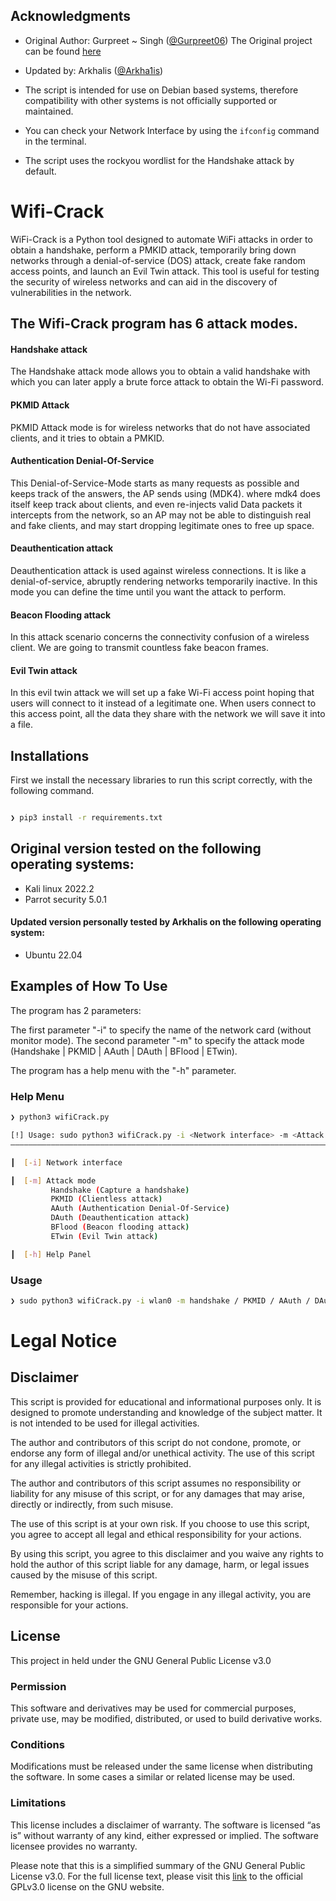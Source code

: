 ## Acknowledgments
- Original Author: Gurpreet ~ Singh ([@Gurpreet06](https://github.com/Gurpreet06))
  The Original project can be found [here](https://github.com/Gurpreet06/Wifi-Crack)
- Updated by: Arkhalis ([@Arkha1is](https://github.com/Arkha1is))

- The script is intended for use on Debian based systems, therefore compatibility with other systems is not officially supported or maintained.
- You can check your Network Interface by using the `ifconfig` command in the terminal.
- The script uses the rockyou wordlist for the Handshake attack by default.

# Wifi-Crack
WiFi-Crack is a Python tool designed to automate WiFi attacks in order to obtain a handshake, perform a PMKID attack, temporarily bring down networks through a denial-of-service (DOS) attack, create fake random access points, and launch an Evil Twin attack. This tool is useful for testing the security of wireless networks and can aid in the discovery of vulnerabilities in the network.

## The Wifi-Crack program has 6 attack modes.

#### Handshake attack
The Handshake attack mode allows you to obtain a valid handshake with which you can later apply a brute force attack to obtain the Wi-Fi password.

#### PKMID Attack
PKMID Attack mode is for wireless networks that do not have associated clients, and it tries to obtain a PMKID.

#### Authentication Denial-Of-Service
This Denial-of-Service-Mode starts as many requests as possible and keeps track of the 
answers, the AP sends using (MDK4). where mdk4 does itself keep track about clients, and 
even re-injects valid Data packets it intercepts from the network, so an AP may not be 
able to distinguish real and fake clients, and may start dropping legitimate ones to 
free up space.

#### Deauthentication attack
Deauthentication attack is used against wireless connections. It is like a denial-of-service, abruptly rendering
networks temporarily inactive. In this mode you can define the time until you want the attack to perform.

#### Beacon Flooding attack
In this attack scenario concerns the connectivity confusion of a wireless client. We are going to transmit countless 
fake beacon frames.

#### Evil Twin attack
In this evil twin attack we will set up a fake Wi-Fi access point hoping that users will connect to it instead of a 
legitimate one. When users connect to this access point, all the data they share with the network we will save it into
a file.

## Installations
First we install the necessary libraries to run this script correctly, with the following command.
```bash 

❯ pip3 install -r requirements.txt

```

## Original version tested on the following operating systems:
- Kali linux 2022.2
- Parrot security 5.0.1

#### Updated version personally tested by Arkhalis on the following operating system:
- Ubuntu 22.04

## Examples of How To Use
The program has 2 parameters:

The first parameter "-i" to specify the name of the network card (without monitor mode). The second parameter "-m" to specify the attack mode (Handshake | PKMID | AAuth | DAuth | BFlood | ETwin).

The program has a help menu with the "-h" parameter.

### Help Menu
```bash
❯ python3 wifiCrack.py

[!] Usage: sudo python3 wifiCrack.py -i <Network interface> -m <Attack mode>
――――――――――――――――――――――――――――――――――――――――――――――――――――――――――――――――――――――――――

┃  [-i] Network interface

┃  [-m] Attack mode
         Handshake (Capture a handshake)
         PKMID (Clientless attack)
         AAuth (Authentication Denial-Of-Service)
         DAuth (Deauthentication attack)
         BFlood (Beacon flooding attack)
         ETwin (Evil Twin attack)

┃  [-h] Help Panel
```

### Usage
```bash
❯ sudo python3 wifiCrack.py -i wlan0 -m handshake / PKMID / AAuth / DAuth / BFlood / ETwin
```

# Legal Notice

## Disclaimer
This script is provided for educational and informational purposes only. It is designed to promote understanding and knowledge of the subject matter. It is not intended to be used for illegal activities.

The author and contributors of this script do not condone, promote, or endorse any form of illegal and/or unethical activity. The use of this script for any illegal activities is strictly prohibited. 

The author and contributors of this script assumes no responsibility or liability for any misuse of this script, or for any damages that may arise, directly or indirectly, from such misuse. 

The use of this script is at your own risk. If you choose to use this script, you agree to accept all legal and ethical responsibility for your actions.

By using this script, you agree to this disclaimer and you waive any rights to hold the author of this script liable for any damage, harm, or legal issues caused by the misuse of this script.




Remember, hacking is illegal. If you engage in any illegal activity, you are responsible for your actions.

## License 
This project in held under the GNU General Public License v3.0

### Permission
This software and derivatives may be used for commercial purposes, private use, may be modified, distributed, or used to build derivative works.

### Conditions
Modifications must be released under the same license when distributing the software. In some cases a similar or related license may be used.

### Limitations
This license includes a disclaimer of warranty. The software is licensed “as is” without warranty of any kind, either expressed or implied. The software licensee provides no warranty.

Please note that this is a simplified summary of the GNU General Public License v3.0. For the full license text, please visit this [link](https://www.gnu.org/licenses/gpl-3.0.html) to the official GPLv3.0 license on the GNU website. 
